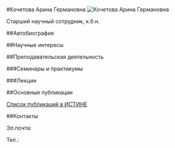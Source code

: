 #Кочетова Арина Германовна
![Кочетова Арина Германовна](./kochetova.jpg "Кочетова Арина Германовна")

Старший научный сотрудник, к.б.н.

##Автобиография

##Научные интересы

##Преподавательская деятельность

###Семинары и практикумы

###Лекции

##Основные публикации

[Список публикаций в ИСТИНЕ](http://istina.msu.ru/profile/AKochetova/)

##Контакты

Эл.почта:

Тел.: